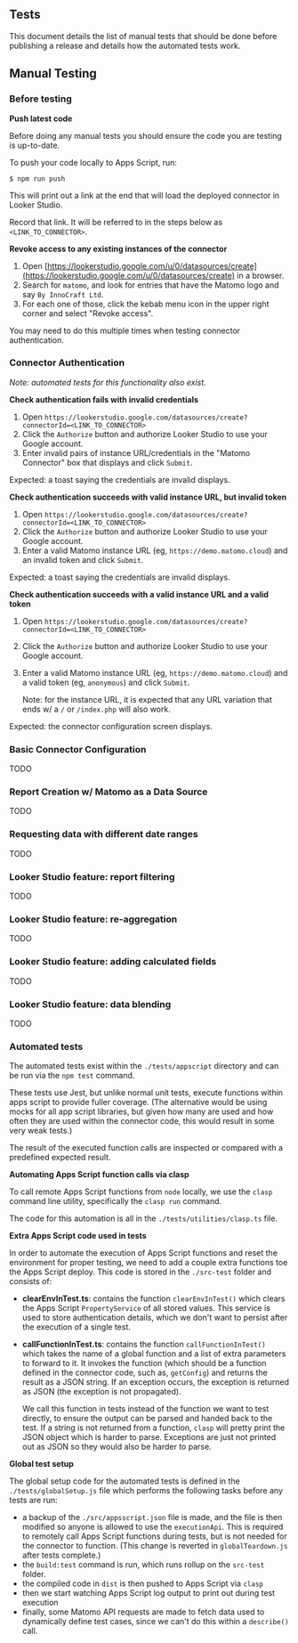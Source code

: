 ## Tests

This document details the list of manual tests that should be done before publishing a release and
details how the automated tests work.

## Manual Testing

### Before testing

**Push latest code**

Before doing any manual tests you should ensure the code you are testing is up-to-date.

To push your code locally to Apps Script, run:

```
$ npm run push
```

This will print out a link at the end that will load the deployed connector in Looker Studio.

Record that link. It will be referred to in the steps below as `<LINK_TO_CONNECTOR>`.

**Revoke access to any existing instances of the connector**

1. Open [https://lookerstudio.google.com/u/0/datasources/create](https://lookerstudio.google.com/u/0/datasources/create) in a browser.
2. Search for `matomo`, and look for entries that have the Matomo logo and say `By InnoCraft Ltd`.
3. For each one of those, click the kebab menu icon in the upper right corner and select "Revoke access".

You may need to do this multiple times when testing connector authentication.

### Connector Authentication

_Note: automated tests for this functionality also exist._

**Check authentication fails with invalid credentials**

1. Open `https://lookerstudio.google.com/datasources/create?connectorId=<LINK_TO_CONNECTOR>`
2. Click the `Authorize` button and authorize Looker Studio to use your Google account.
3. Enter invalid pairs of instance URL/credentials in the "Matomo Connector" box that displays and click `Submit`.

Expected: a toast saying the credentials are invalid displays.

**Check authentication succeeds with valid instance URL, but invalid token**

1. Open `https://lookerstudio.google.com/datasources/create?connectorId=<LINK_TO_CONNECTOR>`
2. Click the `Authorize` button and authorize Looker Studio to use your Google account.
3. Enter a valid Matomo instance URL (eg, `https://demo.matomo.cloud`) and an invalid token and click `Submit`.

Expected: a toast saying the credentials are invalid displays.

**Check authentication succeeds with a valid instance URL and a valid token**

1. Open `https://lookerstudio.google.com/datasources/create?connectorId=<LINK_TO_CONNECTOR>`
2. Click the `Authorize` button and authorize Looker Studio to use your Google account.
3. Enter a valid Matomo instance URL (eg, `https://demo.matomo.cloud`) and a valid token (eg, `anonymous`) and click `Submit`.

   Note: for the instance URL, it is expected that any URL variation that ends w/ a `/` or `/index.php` will also work.

Expected: the connector configuration screen displays.

### Basic Connector Configuration

TODO

### Report Creation w/ Matomo as a Data Source

TODO

### Requesting data with different date ranges

TODO

### Looker Studio feature: report filtering

TODO

### Looker Studio feature: re-aggregation

TODO

### Looker Studio feature: adding calculated fields

TODO

### Looker Studio feature: data blending

TODO

### Automated tests

The automated tests exist within the `./tests/appscript` directory and can be run via the `npm test` command.

These tests use Jest, but unlike normal unit tests, execute functions within apps script to provide fuller coverage.
(The alternative would be using mocks for all app script libraries, but given how many are used and how often they
are used within the connector code, this would result in some very weak tests.)

The result of the executed function calls are inspected or compared with a predefined expected result.

**Automating Apps Script function calls via clasp**

To call remote Apps Script functions from `node` locally, we use the `clasp` command line utility, specifically the
`clasp run` command.

The code for this automation is all in the `./tests/utilities/clasp.ts` file.

**Extra Apps Script code used in tests**

In order to automate the execution of Apps Script functions and reset the environment for proper testing, we need
to add a couple extra functions toe the Apps Script deploy. This code is stored in the `./src-test` folder and
consists of:

* **clearEnvInTest.ts**: contains the function `clearEnvInTest()` which clears the Apps Script `PropertyService` of
  all stored values. This service is used to store authentication details, which we don't want to persist after the
  execution of a single test.

* **callFunctionInTest.ts**: contains the function `callFunctionInTest()` which takes the name of a global function
  and a list of extra parameters to forward to it. It invokes the function (which should be a function defined in the
  connector code, such as, `getConfig`) and returns the result as a JSON string. If an exception occurs, the exception
  is returned as JSON (the exception is not propagated).

  We call this function in tests instead of the function we want to test directly, to ensure the output can be parsed
  and handed back to the test. If a string is not returned from a function, `clasp` will pretty print the JSON object which
  is harder to parse. Exceptions are just not printed out as JSON so they would also be harder to parse.

**Global test setup**

The global setup code for the automated tests is defined in the `./tests/globalSetup.js` file which performs the
following tasks before any tests are run:

* a backup of the `./src/appsscript.json` file is made, and the file is then modified so anyone is allowed to use
  the `executionApi`. This is required to remotely call Apps Script functions during tests, but is not needed
  for the connector to function. (This change is reverted in `globalTeardown.js` after tests complete.)
* the `build:test` command is run, which runs rollup on the `src-test` folder.
* the compiled code in `dist` is then pushed to Apps Script via `clasp`
* then we start watching Apps Script log output to print out during test execution
* finally, some Matomo API requests are made to fetch data used to dynamically define test cases, since we can't
  do this within a `describe()` call.
